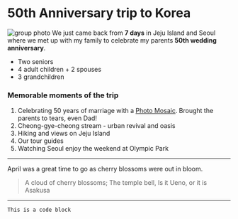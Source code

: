 ﻿# 50th Anniversary trip to Korea
![group photo](http://lorempixel.com/400/200)
We just came back from **7 days** in Jeju Island and Seoul where we met up with my family to celebrate my parents **50th wedding anniversary**.

* Two seniors
* 4 adult children + 2 spouses
* 3 grandchildren

### Memorable moments of the trip
1. Celebrating 50 years of marriage with a [Photo Mosaic](https://mosaically.com/photomosaic/6e155a7e-a9f8-4076-8c16-0e3ff0605392). Brought the parents to tears, even Dad!
2. Cheong-gye-cheong stream - urban revival and oasis
3. Hiking and views on Jeju Island
4. Our tour guides
5. Watching Seoul enjoy the weekend at Olympic Park
---
April was a great time to go as cherry blossoms were out in bloom. 
>A cloud of cherry blossoms;
>The temple bell,
>Is it Ueno, or it is Asakusa

---
	This is a code block
	
